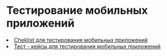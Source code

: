 # Тестирование мобильных приложений


<div>
<li> <a href="https://docs.google.com/spreadsheets/d/1OapRmJVCMrbR6y6-LTR0Pq9EAqsijON0/edit?usp=drive_link&ouid=114163468163669774738&rtpof=true&sd=true">Cheklist для тестирования мобильных приложений</a> </li>

<li> <a href="https://drive.google.com/file/d/1zjHFZz-F6H4-Abbr6p8asKu9XwUSM2mI/view?usp=drive_link">Тест - кейсы для тестирования мобильных приложений</a> </li>

</div>
